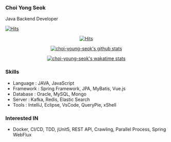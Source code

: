 <!-- Github Profile Readme로 프로필 꾸미기 : https://zzsza.github.io/development/2020/07/10/make-github-profile-readme/ -->


<!-- hits count : https://hits.seeyoufarm.com/ -->
<div>
  <p align=left>

  ### Choi Yong Seok
  Java Backend Developer

  </p>
  <p align=right>
    
  [![Hits](https://hits.seeyoufarm.com/api/count/incr/badge.svg?url=https%3A%2F%2Fgithub.com%2Fchoi-ys&count_bg=%2379C83D&title_bg=%23555555&icon=&icon_color=%23E7E7E7&title=hits&edge_flat=false)](https://hits.seeyoufarm.com)
    
  </p>
</div>
  
<div align=center>
    
  [![Hits](https://hits.seeyoufarm.com/api/count/incr/badge.svg?url=https%3A%2F%2Fgithub.com%2Fchoi-ys&count_bg=%2379C83D&title_bg=%23555555&icon=&icon_color=%23E7E7E7&title=hits&edge_flat=false)](https://hits.seeyoufarm.com)
    
</div>


<!-- stars card : https://github.com/anuraghazra/github-readme-stats -->
<div align=center>
  
  [![choi-young-seok's github stats](https://github-readme-stats.vercel.app/api?username=choi-ys&count_private=true&show_icons=true&theme=dracula)](https://github.com/choi-ys?tab=repositories)
  
</div>

<div align=center>
  
  [![choi-young-seok's wakatime stats](https://github-readme-stats.vercel.app/api/wakatime?username=choi_ys)](https://wakatime.com/dashboard)
  
</div>




### Skills
 - Language : JAVA, JavaScript
 - Framework : Spring Framework, JPA, MyBatis, Vue.js
 - Database : Oracle, MySQL, Mongo
 - Server : Kafka, Redis, Elastic Search
 - Tools : IntelliJ, Eclipse, VsCode, QueryPie, xShell
 
### Interested IN
 - Docker, CI/CD, TDD, jUnit5, REST API, Crawling, Parallel Process, Spring WebFlux

<!--
**choi-young-seok/choi-young-seok** is a ✨ _special_ ✨ repository because its `README.md` (this file) appears on your GitHub profile.

<div align=center>
  
  [![Top Langs](https://github-readme-stats.vercel.app/api/top-langs/?username=choi-young-seok&layout=compact)](https://github.com/choi-young-seok?tab=repositories)

<div>


<div align=center>
  
  [![choi-young-seok's wakatime stats](https://github-readme-stats.vercel.app/api/wakatime?username=choi-young-seok)](https://github.com/choi-young-seok?tab=repositories)
  
</div>


<div align=center>
  
  [![ReadMe Card](https://github-readme-stats.vercel.app/api/pin/?username=choi-young-seok&repo=event)](https://github.com/choi-young-seok/event)

</div>





Here are some ideas to get you started:

- 🔭 I’m currently working on ...
- 🌱 I’m currently learning ...
- 👯 I’m looking to collaborate on ...
- 🤔 I’m looking for help with ...
- 💬 Ask me about ...
- 📫 How to reach me: ...
- 😄 Pronouns: ...
- ⚡ Fun fact: ...
-->
